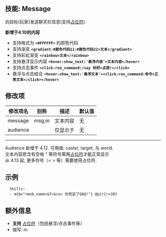 技能: Message
--------------------------

向目标(玩家)发送聊天栏信息(支持[占位符](技能/占位符)).

**新增于4.10的内容**

* 支持格式为 **`<#FFFFFF>`** 的颜色代码
* 支持渐变 **`<gradient:#颜色代码11:#颜色代码22>文本</gradient>`**
* 支持彩虹渐变 **`<rainbow>文本</rainbow>`**
* 支持悬浮显示内容 **`<hover:show_text:'悬浮内容'>文本内容</hover>`**
* 支持点击事件 **`<click:run_command:/say 你好>点我!</click>`**
* 悬浮与点击结合 **`<hover:show_text:'悬浮文本'><click:run_command:命令>正常文本</click></hover>`**

修改项
----------

| 修改项名 | 别称    | 描述                                                                                                    | 默认值 |
|-----------|------------|----------------------------------------------------------------------------------------------------------------|---------------|
| message   | msg,m   | 文本内容        | 无    |
| audience  |         | 仅显示于 | 无 |

---------------

Audience 新增于 4.12. 可用值: caster, target, 与 world.  
文本内容若含有空格 " 等符号需用[占位符](/技能/占位符)才能正常显示  
从 4.13 起, 更多符号（< > 等）需要使用占位符.

示例
--------

      Skills:
      - m{m="<mob.name>&f<&co> 你死定了QAQ!"} @pir{r=30}

额外信息
-------

- **支持** [占位符](/技能/占位符)（包括悬浮/点击事件等）
- 缩写: m